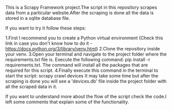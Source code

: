This is a Scrapy Framework project.The script in this repository scrapes data from a particular website.After the scraping is done all the data is
stored in a sqlite database file.

If you want to try it follow these steps:

1.First I recommend you to create a Python virtual environment 
(Check this link in case you don't know how to do it - https://docs.python.org/3/library/venv.html)
2.Clone the repository inside your venv.
3.Open your terminal and navigate to the project folder where the requirements.txt file is.
Execute the following command: pip install -r requirements.txt.
The command will install all the packages that are required for this script.
4.Finally execute this command in the terminal to start the script: scrapy crawl devices
It may take some time but after the scraping is done you will see a 'devices.db' file inside the project folder with all the scraped data in it.

If you want to understand more about the flow of the script check the code.I left some comments that explain some of the functionality.

